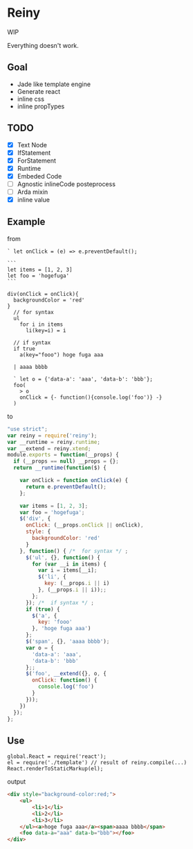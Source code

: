 # Reiny

WIP

Everything doesn't work.

## Goal

- Jade like template engine
- Generate react
- inline css
- inline propTypes

## TODO

- [x] Text Node
- [x] IfStatement
- [x] ForStatement
- [x] Runtime
- [x] Embeded Code
- [ ] Agnostic inlineCode posteprocess
- [ ] Arda mixin
- [x] inline value

## Example

from

    ` let onClick = (e) => e.preventDefault();

    ```
    let items = [1, 2, 3]
    let foo = 'hogefuga'
    ```

    div(onClick = onClick){
      backgroundColor = 'red'
    }
      // for syntax
      ul
        for i in items
          li(key=i) = i

      // if syntax
      if true
        a(key="fooo") hoge fuga aaa

      | aaaa bbbb

      ` let o = {'data-a': 'aaa', 'data-b': 'bbb'};
      foo(
        > o
        onClick = {- function(){console.log('foo')} -}
      )

to

```js
"use strict";
var reiny = require('reiny');
var __runtime = reiny.runtime;
var __extend = reiny.xtend;
module.exports = function(__props) {
  if (__props == null) __props = {};
  return __runtime(function($) {

    var onClick = function onClick(e) {
      return e.preventDefault();
    };

    var items = [1, 2, 3];
    var foo = 'hogefuga';
    $('div', {
      onClick: (__props.onClick || onClick),
      style: {
        backgroundColor: 'red'
      }
    }, function() { /*  for syntax */ ;
      $('ul', {}, function() {
        for (var __i in items) {
          var i = items[__i];
          $('li', {
            key: (__props.i || i)
          }, (__props.i || i));;
        };
      }); /*  if syntax */ ;
      if (true) {
        $('a', {
          key: 'fooo'
        }, 'hoge fuga aaa')
      };
      $('span', {}, 'aaaa bbbb');
      var o = {
        'data-a': 'aaa',
        'data-b': 'bbb'
      };;
      $('foo', __extend({}, o, {
        onClick: function() {
          console.log('foo')
        }
      }));
    })
  });
};
```

## Use

```
global.React = require('react');
el = require('./template') // result of reiny.compile(...)
React.renderToStaticMarkup(el);
```

output

```html
<div style="background-color:red;">
    <ul>
        <li>1</li>
        <li>2</li>
        <li>3</li>
    </ul><a>hoge fuga aaa</a><span>aaaa bbbb</span>
    <foo data-a="aaa" data-b="bbb"></foo>
</div>
```

